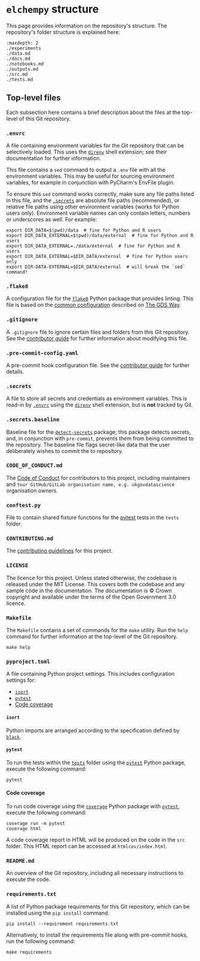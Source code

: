# `elchempy` structure

This page provides information on the repository's structure. The repository's folder
structure is explained here:

```{toctree}
:maxdepth: 2
./experiments
./data.md
./docs.md
./notebooks.md
./outputs.md
./src.md
./tests.md
```

## Top-level files

Each subsection here contains a brief description about the files at the top-level of
this Git repository.

### `.envrc`

A file containing environment variables for the Git repository that can be selectively
loaded. This uses the [`direnv`][direnv] shell extension; see their documentation for
further information.

This file contains a `sed` command to output a `.env` file with all the environment
variables. This may be useful for sourcing environment variables, for example in
conjunction with PyCharm's EnvFile plugin.

To ensure this `sed` command works correctly, make sure any file paths listed in this
file, and the [`.secrets`](#secrets) are absolute file paths (recommended), or relative
file paths using other environment variables (works for Python users only). Environment
variable names can only contain letters, numbers or underscores as well. For example:

```shell
export DIR_DATA=$(pwd)/data  # fine for Python and R users
export DIR_DATA_EXTERNAL=$(pwd)/data/external  # fine for Python and R users
export DIR_DATA_EXTERNAL=./data/external  # fine for Python and R users
export DIR_DATA_EXTERNAL=$DIR_DATA/external  # fine for Python users only
export DIR-DATA-EXTERNAL=$DIR_DATA/external  # will break the `sed` command!
```

### `.flake8`

A configuration file for the [`flake8`][flake8] Python package that provides linting.
This file is based on the [common configuration][gds-way-flake8] described on
[The GDS Way][gds-way].

### `.gitignore`

A `.gitignore` file to ignore certain files and folders from this Git repository. See
the [contributor guide][docs-updating-gitignore] for further information about
modifying this file.

### `.pre-commit-config.yaml`

A pre-commit hook configuration file. See the
[contributor guide][docs-pre-commit-hooks] for further details.

### `.secrets`

A file to store all secrets and credentials as environment variables. This is read-in
by [`.envrc`](#envrc) using the [`direnv`][direnv] shell extension, but is **not**
tracked by Git.

### `.secrets.baseline`

Baseline file for the [`detect-secrets`][detect-secrets] package; this package detects
secrets, and, in conjunction with `pre-commit`, prevents them from being committed to
the repository. The baseline file flags secret-like data that the user deliberately
wishes to commit the to repository.

### `CODE_OF_CONDUCT.md`

The [Code of Conduct][code-of-conduct] for contributors to this project, including
maintainers and `Your GitHub/GitLab organisation name, e.g. ukgovdatascience` organisation owners.

### `conftest.py`

File to contain shared fixture functions for the [pytest][pytest] tests in the `tests`
folder.

### `CONTRIBUTING.md`

The [contributing guidelines][contributing] for this project.

### `LICENSE`

The licence for this project. Unless stated otherwise, the codebase is released under
the MIT License. This covers both the codebase and any sample code in the
documentation. The documentation is © Crown copyright and available under the terms of
the Open Government 3.0 licence.

### `Makefile`

The `Makefile` contains a set of commands for the `make` utility. Run the `help`
command for further information at the top-level of the Git repository.

```shell
make help
```

### `pyproject.toml`

A file containing Python project settings. This includes configuration settings for:

- [`isort`](#isort)
- [`pytest`](#pytest)
- [Code coverage](#code-coverage)

#### `isort`

Python imports are arranged according to the specification defined by [`black`][black].

#### `pytest`

To run the tests within the [`tests`][docs-tests] folder using the [`pytest`][pytest]
Python package, execute the following command:

```shell
pytest
```

#### Code coverage

To run code coverage using the [`coverage`][coverage] Python package with
[`pytest`][pytest], execute the following command:

```shell
coverage run -m pytest
coverage html
```

A code coverage report in HTML will be produced on the code in the `src` folder. This
HTML report can be accessed at `htmlcov/index.html`.

### `README.md`

An overview of the Git repository, including all necessary instructions to execute the
code.

### `requirements.txt`

A list of Python package requirements for this Git repository, which can be installed
using the `pip install` command.

```shell
pip install --requirement requirements.txt
```

Alternatively, to install the requirements file along with pre-commit hooks, run the
following command:

```shell
make requirements
```

[black]: https://black.readthedocs.io/en/stable/
[code-of-conduct]:../contributor_guide/CODE_OF_CONDUCT.md
[contributing]: ../contributor_guide/CONTRIBUTING.md
[coverage]: https://coverage.readthedocs.io/
[detect-secrets]: https://github.com/Yelp/detect-secrets
[direnv]: https://direnv.net/
[docs-pre-commit-hooks]: ../contributor_guide/pre_commit_hooks.md
[docs-tests]: ./tests.md
[docs-updating-gitignore]: ../contributor_guide/updating_gitignore.md
[flake8]: https://gitlab.com/pycqa/flake8
[gds-way]: https://gds-way.cloudapps.digital
[gds-way-flake8]: https://gds-way.cloudapps.digital/manuals/programming-languages/python/python.html#common-configuration
[pytest]: https://docs.pytest.org/

